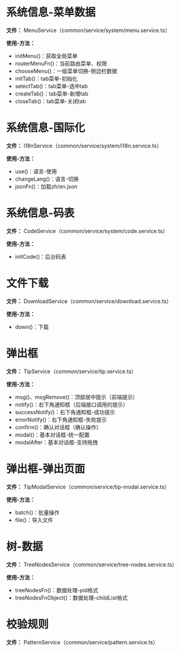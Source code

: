 # 系统信息-菜单数据
**文件：** MenuService（common/service/system/menu.service.ts）

**使用-方法：**
- initMenu()：获取全局菜单
- routerMenuFn()：当前路由菜单、权限
- chooseMenu()：一级菜单切换-侧边栏数据
- initTab()：tab菜单-初始化
- selectTab()：tab菜单-选中tab
- createTab()：tab菜单-新增tab
- closeTab()：tab菜单-关闭tab

# 系统信息-国际化
**文件：** I18nService（common/service/system/i18n.service.ts）

**使用-方法：**
- use()：语言-使用
- changeLang()：语言-切换
- jsonFn()：加载zh/en.json

# 系统信息-码表
**文件：** CodeService（common/service/system/code.service.ts）

**使用-方法：**
- initCode()：后台码表


# 文件下载
**文件：** DownloadService（common/service/download.service.ts）

**使用-方法：**
- down()：下载

# 弹出框
**文件：** TipService（common/service/tip.service.ts）

**使用-方法：**
- msg()、msgRemove()：顶部居中提示（前端提示）
- notify()：右下角通知框（后端接口调用的提示）
- successNotify()：右下角通知框-成功提示
- errorNotify()：右下角通知框-失败提示
- confirm()：确认对话框（确认操作）
- modal()：基本对话框-统一配置
- modalAfter：基本对话框-支持拖拽

# 弹出框-弹出页面
**文件：** TipModalService（common/service/tip-modal.service.ts）

**使用-方法：**
- batch()：批量操作
- file()：导入文件

# 树-数据
**文件：** TreeNodesService（common/service/tree-nodes.service.ts）

**使用-方法：**
- treeNodesFn()：数据处理-pid格式
- treeNodesFnObject()：数据处理-childList格式

# 校验规则
**文件：** PatternService（common/service/pattern.service.ts）

